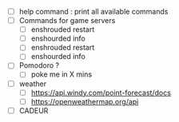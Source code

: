 - [ ] help command : print all available commands
- [ ] Commands for game servers
  - [ ] enshrouded restart
  - [ ] enshourded info
  - [ ] enshrouded restart
  - [ ] enshourded info
- [ ] Pomodoro ?
  - [ ] poke me in X mins
- [ ] weather
  - [ ] https://api.windy.com/point-forecast/docs
  - [ ] https://openweathermap.org/api
- [ ] CADEUR
